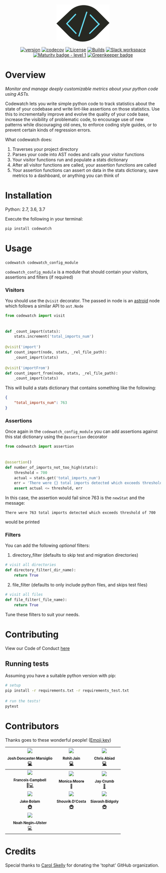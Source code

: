<div align="center">
<a href="https://github.com/tophat/codewatch">
<img src="website/static/img/codewatch@2x.png"/>
</a>

[![version](https://img.shields.io/pypi/v/codewatch.svg)](https://pypi.org/project/codewatch/)
[![codecov](https://codecov.io/gh/tophat/codewatch/branch/master/graph/badge.svg)](https://codecov.io/gh/tophat/codewatch)
[![License](https://img.shields.io/badge/License-Apache%202.0-blue.svg)](https://opensource.org/licenses/Apache-2.0)
[![Builds](https://img.shields.io/circleci/project/github/tophat/codewatch/master.svg)](https://circleci.com/gh/tophat/codewatch)
[![Slack workspace](https://slackinvite.dev.tophat.com/badge.svg)](https://opensource.tophat.com/slack)
[![Maturity badge - level 1](https://img.shields.io/badge/Maturity-Level%201%20--%20New%20Project-yellow.svg)](https://github.com/tophat/getting-started/blob/master/scorecard.md) [![Greenkeeper badge](https://badges.greenkeeper.io/tophat/codewatch.svg)](https://greenkeeper.io/)

</div>

# Overview

_Monitor and manage deeply customizable metrics about your python code using ASTs._

Codewatch lets you write simple python code to track statistics about the state of your codebase and write lint-like assertions on those statistics. Use this to incrementally improve and evolve the quality of your code base, increase the visibility of problematic code, to encourage use of new patterns while discouraging old ones, to enforce coding style guides, or to prevent certain kinds of regression errors.

What codewatch does:
1. Traverses your project directory
2. Parses your code into AST nodes and calls your visitor functions
3. Your visitor functions run and populate a stats dictionary
4. After all visitor functions are called, your assertion functions are called
5. Your assertion functions can assert on data in the stats dictionary, save metrics to a dashboard, or anything you can think of

# Installation
Python: 2.7, 3.6, 3.7

Execute the following in your terminal:

```bash
pip install codewatch
```

# Usage

`codewatch codewatch_config_module`

`codewatch_config_module` is a module that should contain your visitors, assertions and filters (if required)

### Visitors
You should use the `@visit` decorator.
The passed in node is an [astroid](https://astroid.readthedocs.io/en/latest/) node which follows a similar API to `ast.Node`

```python
from codewatch import visit


def _count_import(stats):
    stats.increment('total_imports_num')

@visit('import')
def count_import(node, stats, _rel_file_path):
    _count_import(stats)

@visit('importFrom')
def count_import_from(node, stats, _rel_file_path):
    _count_import(stats)
```

This will build a stats dictionary that contains something like the following:

```json
{
    "total_imports_num": 763
}
```

### Assertions
Once again in the `codewatch_config_module` you can add assertions against this stat dictionary using the `@assertion` decorator

```python
from codewatch import assertion


@assertion()
def number_of_imports_not_too_high(stats):
    threshold = 700
    actual = stats.get('total_imports_num')
    err = 'There were {} total imports detected which exceeds threshold of {}'.format(actual, threshold)
    assert actual <= threshold, err
```

In this case, the assertion would fail since 763 is the `newStat` and the message:

```
There were 763 total imports detected which exceeds threshold of 700
```

would be printed

### Filters
You can add the following *optional* filters:

1. directory_filter (defaults to skip test and migration directories)

```python
# visit all directories
def directory_filter(_dir_name):
    return True
```

2. file_filter (defaults to only include python files, and skips test files)
```python
# visit all files
def file_filter(_file_name):
    return True
```

Tune these filters to suit your needs.


# Contributing
View our Code of Conduct [here](https://github.com/tophat/getting-started/blob/master/code-of-conduct.md)

## Running tests
Assuming you have a suitable python version with pip:

```bash
# setup
pip install -r requirements.txt -r requirements_test.txt

# run the tests!
pytest
```

# Contributors

Thanks goes to these wonderful people! ([Emoji key](https://github.com/kentcdodds/all-contributors#emoji-key))

| [<img src="https://avatars2.githubusercontent.com/u/9436142?s=460&v=4" width="100px;"/><br /><sub><b>Josh Doncaster Marsiglio</b></sub>](https://github.com/lime-green)<br />[💻](https://github.com/tophat/codewatch/commits?author=lime-green)  | [<img src="https://avatars0.githubusercontent.com/u/18485117?s=460&v=4" width="100px;"/><br /><sub><b>Rohit Jain</b></sub>](https://github.com/rohit-jain27)<br />[💻](https://github.com/tophat/codewatch/commits?author=rohitjain-27) | [<img src="https://avatars2.githubusercontent.com/u/840172?s=460&v=4" width="100px;"/><br /><sub><b>Chris Abiad</b></sub>](https://github.com/cabiad)<br />[💻](https://github.com/tophat/codewatch/commits?author=cabiad) |
| :---: | :---: | :---: |
| [<img src="https://avatars.githubusercontent.com/u/3876970?s=100" width="100px;"/><br /><sub><b>Francois Campbell</b></sub>](https://github.com/francoiscampbell)<br />🤔[💻](https://github.com/tophat/codewatch/commits?author=francoiscampbell) | [<img src="https://avatars3.githubusercontent.com/u/8105535?s=100" width="100px;"/><br /><sub><b>Monica Moore</b></sub>](https://github.com/monicamm95)<br />🎨 | [<img src="https://avatars0.githubusercontent.com/u/7827407?s=100" width="100px;"/><br /><sub><b>Jay Crumb</b></sub>](https://github.com/jcrumb)<br />[📖](https://github.com/tophat/codewatch/commits?author=jcrumb) |
| [<img src="https://avatars.githubusercontent.com/u/3534236?s=100" width="100px;"/><br /><sub><b>Jake Bolam</b></sub>](https://github.com/jakebolam)<br />[🚇](https://github.com/tophat/codewatch/commits?author=jakebolam) | [<img src="https://avatars0.githubusercontent.com/u/6020693?s=100" width="100px;"/><br /><sub><b>Shouvik D'Costa</b></sub>](https://github.com/sdcosta)<br />[🚇](https://github.com/tophat/codewatch/commits?author=sdcosta) | [<img src="https://avatars1.githubusercontent.com/u/445636?s=100" width="100px;"/><br /><sub><b>Siavash Bidgoly</b></sub>](https://github.com/syavash)<br />[🚇](https://github.com/tophat/codewatch/commits?author=syavash) |
| [<img src="https://avatars0.githubusercontent.com/u/1297096?s=100" width="100px;"/><br /><sub><b>Noah Negin-Ulster</b></sub>](https://github.com/noahnu)<br />[💻](https://github.com/tophat/codewatch/commits?author=noahnu)

# Credits

Special thanks to [Carol Skelly](https://github.com/iatek) for donating the 'tophat' GitHub organization.
